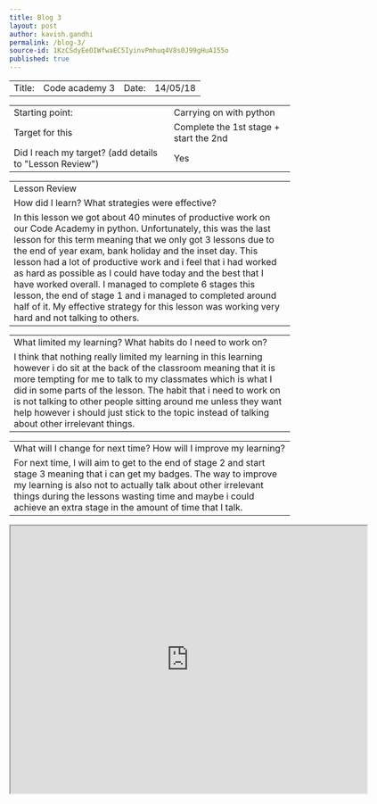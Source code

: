 ```yaml
---
title: Blog 3
layout: post
author: kavish.gandhi
permalink: /blog-3/
source-id: 1KzCSdyEeOIWfwaEC5IyinvPmhuq4V8s0J99gHuA155o
published: true
---
```

<table>
  <tr>
    <td>Title: </td>
    <td>Code academy 3</td>
    <td>Date: </td>
    <td>14/05/18</td>
  </tr>
</table>


<table>
  <tr>
    <td>Starting point:</td>
    <td>Carrying on with python </td>
  </tr>
  <tr>
    <td>Target for this </td>
    <td>Complete the 1st stage + start the 2nd</td>
  </tr>
  <tr>
    <td>Did I reach my target? 
(add details to "Lesson Review")</td>
    <td>Yes</td>
  </tr>
</table>


<table>
  <tr>
    <td>Lesson Review</td>
  </tr>
  <tr>
    <td>How did I learn? What strategies were effective? </td>
  </tr>
  <tr>
    <td>In this lesson we got about 40 minutes of productive work on our Code Academy in python. Unfortunately, this was the last lesson for this term meaning that we only got 3 lessons due to the end of year exam, bank holiday and the inset day. This lesson had a lot of productive work and i feel that i had worked as hard as possible as I could have today and the best that I have worked overall. I managed to complete 6 stages this lesson, the end of stage 1 and i managed to completed around half of it. My effective strategy for this lesson was working very hard and not talking to others.</td>
  </tr>
</table>


<table>
  <tr>
    <td>What limited my learning? What habits do I need to work on?</td>
  </tr>
  <tr>
    <td>I think that nothing really limited my learning in this learning however i do sit at the back of the classroom meaning that it is more tempting for me to talk to my classmates which is what I did in some parts of the lesson. The habit that i need to work on is not talking to other people sitting around me unless they want help however i should just stick to the topic instead of talking about other irrelevant things.</td>
  </tr>
</table>


<table>
  <tr>
    <td>What will I change for next time? How will I improve my learning?</td>
  </tr>
  <tr>
    <td>For next time, I will aim to get to the end of stage 2 and start stage 3 meaning that i can get my badges. The way to improve my learning is also not to actually talk about other irrelevant things during the lessons wasting time and maybe i could achieve an extra stage in the amount of time that I talk.</td>
  </tr>
</table>
<iframe src="https://drive.google.com/file/d/19cmNBdppkWC4PzZxnOAvktQubN9hBbzW/preview" width="640" height="480"></iframe>

